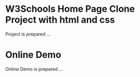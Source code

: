 # W3Schools Home Page Clone Project  with html and css

Project is prepared ...

# Online Demo 

Online Demo is prepared ...


